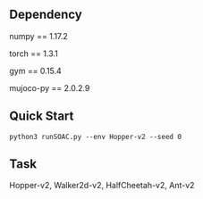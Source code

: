 ## Dependency
numpy == 1.17.2

torch == 1.3.1

gym == 0.15.4

mujoco-py == 2.0.2.9

## Quick Start


```
python3 runSOAC.py --env Hopper-v2 --seed 0 
```

## Task

Hopper-v2, Walker2d-v2, HalfCheetah-v2, Ant-v2

